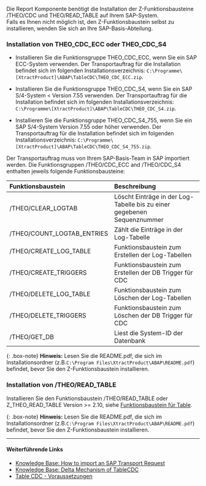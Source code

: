 
Die Report Komponente benötigt die Installation der Z-Funktionsbausteine /THEO/CDC und THEO/READ_TABLE auf Ihrem SAP-System.<br>
Falls es Ihnen nicht möglich ist, den Z-Funktionsbaustein selbst zu installieren, wenden Sie sich an Ihre SAP-Basis-Abteilung.

### Installation von THEO_CDC_ECC oder THEO_CDC_S4 #

- Installieren Sie die Funktionsgruppe THEO_CDC_ECC, wenn Sie ein SAP ECC-System verwenden.
Der Transportauftrag für die Installation befindet sich im folgenden Installationsverzeichnis: `C:\Programme\[XtractProduct]\ABAP\TableCDC\THEO_CDC_ECC.zip`.

- Installieren Sie die Funktionsgruppe THEO_CDC_S4, wenn Sie ein SAP S/4-System < Version 7.55 verwenden.
Der Transportauftrag für die Installation befindet sich im folgenden Installationsverzeichnis: `C:\Programme\[XtractProduct]\ABAP\TableCDC\THEO_CDC_S4.zip`.

- Installieren Sie die Funktionsgruppe THEO_CDC_S4_755, wenn Sie ein SAP S/4-System Version 7.55 oder höher verwenden.
Der Transportauftrag für die Installation befindet sich im folgenden Installationsverzeichnis: `C:\Programme\[XtractProduct]\ABAP\TableCDC\THEO_CDC_S4_755.zip`.


Der Transportauftrag muss von Ihrem SAP-Basis-Team in SAP importiert werden.
Die Funktionsgruppen /THEO/CDC_ECC and /THEO/CDC_S4 enthalten jeweils folgende Funktionsbausteine:

| Funktionsbaustein | Beschreibung |
| :------ |:--- |
| /THEO/CLEAR_LOGTAB | Löscht Einträge in der Log-Tabelle bis zu einer gegebenen Sequenznummer | 
| /THEO/COUNT_LOGTAB_ENTRIES | Zählt die Einträge in der Log-Tabelle |
| /THEO/CREATE_LOG_TABLE | Funktionsbaustein zum Erstellen der Log-Tabellen |
| /THEO/CREATE_TRIGGERS | Funktionsbaustein zum Erstellen der DB Trigger für CDC |
| /THEO/DELETE_LOG_TABLE | Funktionsbaustein zum Löschen der Log-Tabellen |
| /THEO/DELETE_TRIGGERS | Funktionsbaustein zum Löschen der DB Trigger für CDC |
| /THEO/GET_DB | Liest die System-ID der Datenbank |


{: .box-note}
**Hinweis:** Lesen Sie die README.pdf, die sich im Installationsordner (z.B.`C:\Program Files\XtractProduct\ABAP\README.pdf`) befindet, bevor Sie den Z-Funktionsbaustein installieren.

### Installation von /THEO/READ_TABLE

Installieren Sie den Funktionsbaustein /THEO/READ_TABLE oder Z_THEO_READ_TABLE Version >= 2.10, siehe [Funktionsbaustein für Table](./funktionsbaustein-fuer-table-extraktion).

{: .box-note}
**Hinweis:** Lesen Sie die README.pdf, die sich im Installationsordner (z.B.`C:\Program Files\XtractProduct\ABAP\README.pdf`) befindet, bevor Sie den Z-Funktionsbaustein installieren.

****
#### Weiterführende Links
- [Knowledge Base: How to import an SAP Transport Request](https://kb.theobald-software.com/sap/how-to-import-an-sap-transport-request-with-the-transport-management-system-stms)
- [Knowledge Base: Delta Mechanism of TableCDC](https://kb.theobald-software.com/tables/table-cdc-mechanism)
- [Table CDC - Voraussetzungen](../table-cdc#voraussetzungen)
